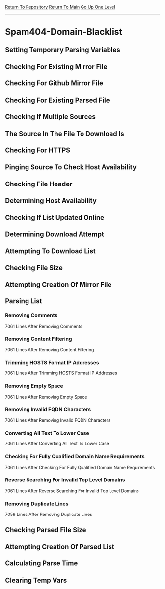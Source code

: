 [Return To Repository](https://github.com/deathbybandaid/piholeparser/)
[Return To Main](https://github.com/deathbybandaid/piholeparser/blob/master/RecentRunLogs/Mainlog.md)
[Go Up One Level](https://github.com/deathbybandaid/piholeparser/blob/master/RecentRunLogs/TopLevelScripts/30-Processing-Blacklists.md)
____________________________________
# Spam404-Domain-Blacklist
## Setting Temporary Parsing Variables
## Checking For Existing Mirror File
## Checking For Github Mirror File
## Checking For Existing Parsed File
## Checking If Multiple Sources
## The Source In The File To Download Is
## Checking For HTTPS
## Pinging Source To Check Host Availability
## Checking File Header
## Determining Host Availability
## Checking If List Updated Online
## Determining Download Attempt
## Attempting To Download List
## Checking File Size
## Attempting Creation Of Mirror File
## Parsing List
### Removing Comments
7061 Lines After Removing Comments
### Removing Content Filtering
7061 Lines After Removing Content Filtering
### Trimming HOSTS Format IP Addresses
7061 Lines After Trimming HOSTS Format IP Addresses
### Removing Empty Space
7061 Lines After Removing Empty Space
### Removing Invalid FQDN Characters
7061 Lines After Removing Invalid FQDN Characters
### Converting All Text To Lower Case
7061 Lines After Converting All Text To Lower Case
### Checking For Fully Qualified Domain Name Requirements
7061 Lines After Checking For Fully Qualified Domain Name Requirements
### Reverse Searching For Invalid Top Level Domains
7061 Lines After Reverse Searching For Invalid Top Level Domains
### Removing Duplicate Lines
7059 Lines After Removing Duplicate Lines
## Checking Parsed File Size
## Attempting Creation Of Parsed List
## Calculating Parse Time
## Clearing Temp Vars
